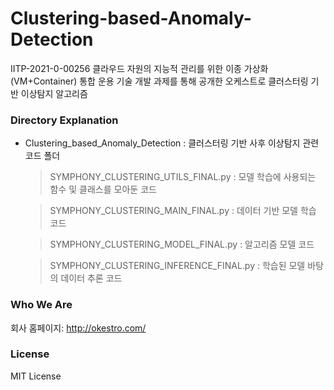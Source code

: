 # Clustering-based-Anomaly-Detection

IITP-2021-0-00256 클라우드 자원의 지능적 관리를 위한 이종 가상화(VM+Container) 통합 운용 기술 개발 과제를 통해 공개한 오케스트로 클러스터링 기반 이상탐지 알고리즘



### Directory Explanation
* Clustering_based_Anomaly_Detection : 클러스터링 기반 사후 이상탐지 관련 코드 폴더

  > SYMPHONY_CLUSTERING_UTILS_FINAL.py : 모델 학습에 사용되는 함수 및 클래스를 모아둔 코드
  
  > SYMPHONY_CLUSTERING_MAIN_FINAL.py : 데이터 기반 모델 학습 코드
  
  > SYMPHONY_CLUSTERING_MODEL_FINAL.py : 알고리즘 모델 코드
  
  > SYMPHONY_CLUSTERING_INFERENCE_FINAL.py : 학습된 모델 바탕의 데이터 추론 코드
    


### Who We Are
회사 홈페이지:
http://okestro.com/

### License
MIT License
